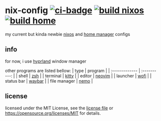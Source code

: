 nix-config [![ci-badge](https://img.shields.io/static/v1?label=Built%20with&message=nix&color=blue&style=flat&logo=nixos&link=https://nixos.org&labelColor=111212)](https://wiyba.org) [![build nixos](https://github.com/wiyba/nix-config/actions/workflows/nixos.yml/badge.svg)](https://github.com/wiyba/nix-config/actions/workflows/nixos.yml) [![build home](https://github.com/wiyba/nix-config/actions/workflows/home.yml/badge.svg)](https://github.com/wiyba/nix-config/actions/workflows/home.yml) 
==========

my current but kinda newbie [nixos](https://nixos.org/) and [home manager](https://github.com/nix-community/home-manager/) configs

## info
for now, i use [hyprland](https://hyprland.org/) window manager

other programs are listed bellow:
| type           | program      |
| :------------- | :----------: |
| shell          | [zsh](https://www.zsh.org/) |
| terminal       | [kitty](https://github.com/kovidgoyal/kitty) |
| editor         | [neovim](https://neovim.io/) |
| launcher       | [wofi](https://sr.ht/~scoopta/wofi) |
| status bar     | [waybar](https://github.com/Alexays/Waybar) |
| file manager   | [nemo](https://github.com/linuxmint/nemo) |

## license
licensed under the MIT License, see the [license file](https://github.com/wiyba/nix-config/blob/main/LICENSE) or https://opensource.org/licenses/MIT for details.
